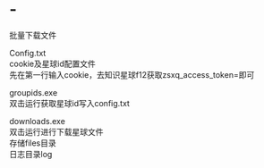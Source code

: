 # -
批量下载文件

Config.txt  
cookie及星球id配置文件  
先在第一行输入cookie，去知识星球f12获取zsxq_access_token=即可

groupids.exe  
双击运行获取星球id写入config.txt

downloads.exe  
双击运行进行下载星球文件  
存储files目录  
日志目录log
